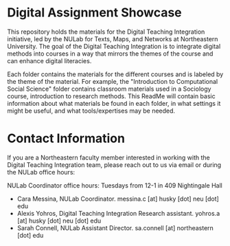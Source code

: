 # Digital Assignment Showcase

This repository holds the materials for the Digital Teaching Integration initiative, led by the NULab for Texts, Maps, and Networks at Northeastern University. The goal of the Digital Teaching Integration is to integrate digital methods into courses in a way that mirrors the themes of the course and can enhance digital literacies. 

Each folder contains the materials for the different courses and is labeled by the theme of the material. For example, the "Introduction to Computational Social Science" folder contains classroom materials used in a Sociology course, introduction to research methods. This ReadMe will contain basic information about what materials be found in each folder, in what settings it might be useful, and what tools/expertises may be needed.

# Contact Information

If you are a Northeastern faculty member interested in working with the Digital Teaching Integration team, please reach out to us via email or during the NULab office hours:

NULab Coordinator office hours: Tuesdays from 12-1 in 409 Nightingale Hall

- Cara Messina, NULab Coordinator. messina.c [at] husky [dot] neu [dot] edu
- Alexis Yohros, Digital Teaching Integration Research assistant. yohros.a [at] husky [dot] neu [dot] edu
- Sarah Connell, NULab Assistant Director. sa.connell [at] northeastern [dot] edu
